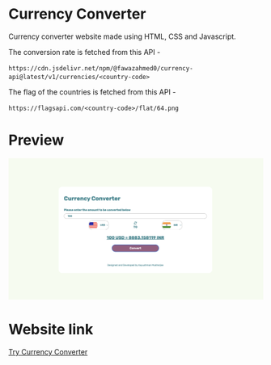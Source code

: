 # **Currency Converter**
Currency converter website made using HTML, CSS and Javascript.

The conversion rate is fetched from this API -

`https://cdn.jsdelivr.net/npm/@fawazahmed0/currency-api@latest/v1/currencies/<country-code>`

The flag of the countries is fetched from this API -

`https://flagsapi.com/<country-code>/flat/64.png`

# **Preview**
![Preview](./demo-assets/1.png)

# **Website link**
[Try Currency Converter](https://currency-converter-omega-pearl.vercel.app)
